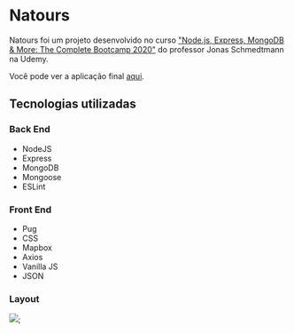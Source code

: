 # Natours

Natours foi um projeto desenvolvido no curso ["Node.js, Express, MongoDB & More: The Complete Bootcamp 2020"](https://www.udemy.com/course/nodejs-express-mongodb-bootcamp/) do professor Jonas Schmedtmann na Udemy.

Você pode ver a aplicação final [aqui](https://natours-app-malu.herokuapp.com/).

## Tecnologias utilizadas

### Back End
- NodeJS
- Express
- MongoDB
- Mongoose
- ESLint

### Front End
- Pug
- CSS
- Mapbox
- Axios
- Vanilla JS
- JSON

### Layout

![](/images/mockup-initial.png);